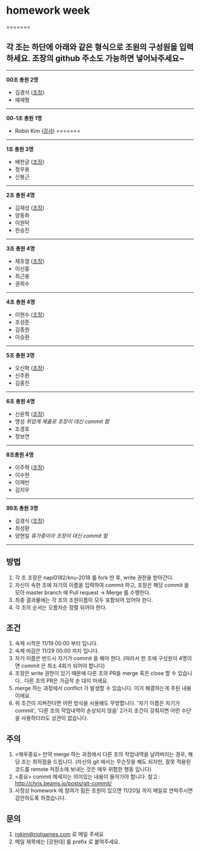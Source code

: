 
# homework week 
=======

## 각 조는 하단에 아래와 같은 형식으로 조원의 구성원을 입력하세요. 조장의 github 주소도 가능하면 넣어놔주세요~
- - -
**00조 총원 2명**
+ 김경석 ([조장](https://github.com/XXXX))
+ 예재형
- - -
**00-1조 총원 1명**
+ Robin Kim ([강사](https://github.com/napi0182))
=======
- - -

**1조 총원 3명**
+ 배한글 ([조장](https://github.com/dxdiag20))   
+ 정우용
+ 신봉근
- - -

**2조 총원 4명**
+ 김재성 ([조장](https://github.com/CuteIU))
+ 양동화
+ 이원탁
+ 한승진
- - -

**3조 총원 4명**
+ 채호열 ([조장](https://github.com/Cogdof))   
+ 이신홍
+ 최근용
+ 권희수
- - -

**4조 총원 4명**
+ 이현수 ([조장](https://github.com/Halinee))
+ 조성준
+ 김종원
+ 이승환
- - - 

**5조 총원 3명**
+ 오신혁 ([조장](https://github.com/OhShinHyeok))
+ 신주환
+ 김홍진
- - -

**6조 총원 4명**
+ 신윤혁 ([조장](https://github.com/shinyh5049))
+ 명성 *취업계 제출로 조장이 대신 commit 함*
+ 조경호 
+ 정보연
- - -

**8조총원 4명**
+ 이주혁 ([조장](https://github.com/leejuhyeok))
+ 이수현
+ 이재빈
+ 김지우
- - -

**99조 총원 3명**
+ 김경식 ([조장](https://github.com/XXXX))
+ 최성환
+ 양현일 *휴가중이라 조장이 대신 commit 함*
- - -

## 방법
1. 각 조 조장은 napi0182/knu-2018 를 fork 딴 후, write 권한을 받아간다.
2. 자신이 속한 조에 자기의 이름을 입력하여 commit 하고, 조장은 해당 commit 을 모아 master branch 에 Pull request -> Merge 를 수행한다.
3. 최종 결과물에는 각 조의 조원이름이 모두 포함되어 있어야 한다.
4. 각 조의 순서는 오름차순 정렬 되어야 한다.

## 조건
1. 숙제 시작은 11/19 00:00 부터 입니다.
1. 숙제 마감은 11/29 00:00 까지 입니다.
1. 자기 이름은 반드시 자기가 commit 을 해야 한다. (따라서 한 조에 구성원이 4명이면 commit 은 최소 4회가 되어야 합니다)
3. 조장은 write 권한이 있기 때문에 다른 조의 PR을 merge 혹은 close 할 수 있습니다.. 다른 조의 PR은 가급적 손 대지 마세요.
3. merge 하는 과정에서 conflict 가 발생할 수 있습니다. 이거 해결하는게 주된 내용이에요.
4. 위 조건이 지켜진다면 어떤 방식을 사용해도 무방합니다. '자기 이름은 자기가 commit', '다른 조의 작업내역이 손상되지 않음' 2가지 조건이 갖춰지면 어떤 수단을 사용하더라도 상관이 없습니다.

## 주의
1. <매우중요> 만약 merge 하는 과정에서 다른 조의 작업내역을 날려버리는 경우, 해당 조는 최하점을 드립니다. (자신의 git 에서는 무슨짓을 해도 되지만, 잘못 적용된 코드를 remote 저장소에 보내는 것은 매우 위험한 행동 입니다)
2. <중요> commit 메세지는 의미있는 내용이 들어가야 합니다. 참고 : http://chris.beams.io/posts/git-commit/
3. 사정상 homework 에 참여가 힘든 조원이 있으면 11/20일 까지 메일로 연락주시면 감안하도록 하겠습니다.

## 문의
1. rokim@riotgames.com 로 메일 주세요
2. 메일 제목에는 [강원대] 를 prefix 로 붙여주세요.
